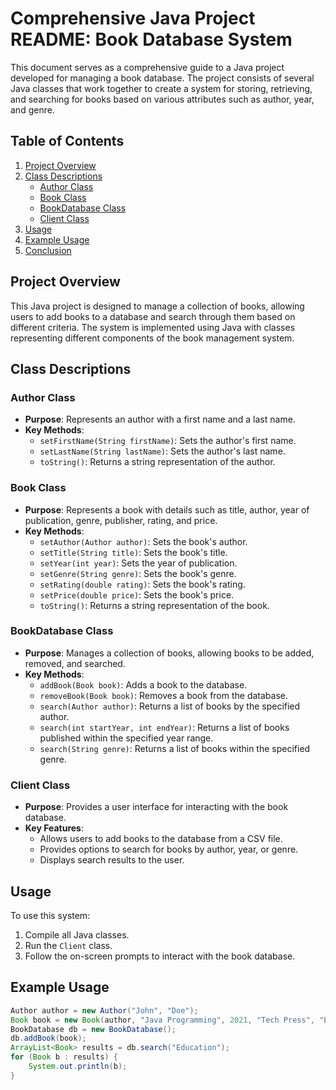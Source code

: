   # Comprehensive Java Project README: Book Database System

This document serves as a comprehensive guide to a Java project developed for managing a book database. The project consists of several Java classes that work together to create a system for storing, retrieving, and searching for books based on various attributes such as author, year, and genre.

## Table of Contents

1. [Project Overview](#project-overview)
2. [Class Descriptions](#class-descriptions)
   - [Author Class](#author-class)
   - [Book Class](#book-class)
   - [BookDatabase Class](#bookdatabase-class)
   - [Client Class](#client-class)
3. [Usage](#usage)
4. [Example Usage](#example-usage)
5. [Conclusion](#conclusion)

## Project Overview

This Java project is designed to manage a collection of books, allowing users to add books to a database and search through them based on different criteria. The system is implemented using Java with classes representing different components of the book management system.

## Class Descriptions

### Author Class

- **Purpose**: Represents an author with a first name and a last name.
- **Key Methods**:
  - `setFirstName(String firstName)`: Sets the author's first name.
  - `setLastName(String lastName)`: Sets the author's last name.
  - `toString()`: Returns a string representation of the author.

### Book Class

- **Purpose**: Represents a book with details such as title, author, year of publication, genre, publisher, rating, and price.
- **Key Methods**:
  - `setAuthor(Author author)`: Sets the book's author.
  - `setTitle(String title)`: Sets the book's title.
  - `setYear(int year)`: Sets the year of publication.
  - `setGenre(String genre)`: Sets the book's genre.
  - `setRating(double rating)`: Sets the book's rating.
  - `setPrice(double price)`: Sets the book's price.
  - `toString()`: Returns a string representation of the book.

### BookDatabase Class

- **Purpose**: Manages a collection of books, allowing books to be added, removed, and searched.
- **Key Methods**:
  - `addBook(Book book)`: Adds a book to the database.
  - `removeBook(Book book)`: Removes a book from the database.
  - `search(Author author)`: Returns a list of books by the specified author.
  - `search(int startYear, int endYear)`: Returns a list of books published within the specified year range.
  - `search(String genre)`: Returns a list of books within the specified genre.

### Client Class

- **Purpose**: Provides a user interface for interacting with the book database.
- **Key Features**:
  - Allows users to add books to the database from a CSV file.
  - Provides options to search for books by author, year, or genre.
  - Displays search results to the user.

## Usage

To use this system:
1. Compile all Java classes.
2. Run the `Client` class.
3. Follow the on-screen prompts to interact with the book database.

## Example Usage

```java
Author author = new Author("John", "Doe");
Book book = new Book(author, "Java Programming", 2021, "Tech Press", "Education", 9.0, 29.99);
BookDatabase db = new BookDatabase();
db.addBook(book);
ArrayList<Book> results = db.search("Education");
for (Book b : results) {
    System.out.println(b);
}
```
